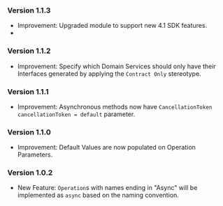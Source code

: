 ﻿### Version 1.1.3

- Improvement: Upgraded module to support new 4.1 SDK features.
- 
### Version 1.1.2

- Improvement: Specify which Domain Services should only have their Interfaces generated by applying the `Contract Only` stereotype.

### Version 1.1.1

- Improvement: Asynchronous methods now have `CancellationToken cancellationToken = default` parameter.

### Version 1.1.0

- Improvement: Default Values are now populated on Operation Parameters.

### Version 1.0.2

- New Feature: `Operation`s with names ending in "Async" will be implemented as `async` based on the naming convention.
